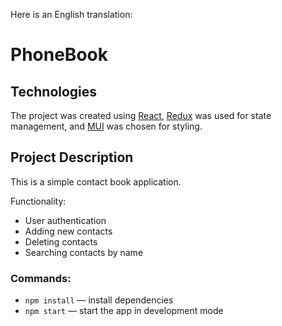 Here is an English translation:

# PhoneBook 

## Technologies

The project was created using [React](https://reactjs.org/), [Redux](https://redux.js.org/) was used for state management, and [MUI](https://mui.com/) was chosen for styling.

## Project Description

This is a simple contact book application. 

Functionality:

- User authentication
- Adding new contacts
- Deleting contacts  
- Searching contacts by name

### Commands:

- `npm install` — install dependencies
- `npm start` — start the app in development mode
